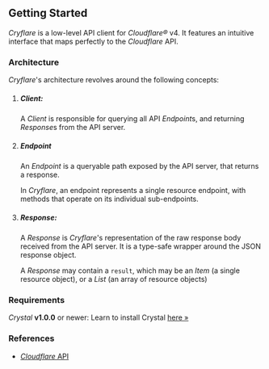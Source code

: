 ## Getting Started

*Cryflare* is a low-level API client for *Cloudflare&reg;* v4. It features an intuitive interface that maps perfectly to the *Cloudflare* API.

### Architecture

*Cryflare*'s architecture revolves around the following concepts:

1. ##### Client:

   A *Client* is responsible for querying all API *Endpoint*s, and returning *Response*s from the API server.

1. ##### Endpoint

   An *Endpoint* is a queryable path exposed by the API server, that returns a response.
   
   In *Cryflare*, an endpoint represents a single resource endpoint, with methods that operate on its individual sub-endpoints.

1. ##### Response:

   A *Response* is *Cryflare*'s representation of the raw response body received from the API server. It is a type-safe wrapper around the JSON response object.

   A *Response* may contain a `result`, which may be an *Item* (a single resource object), or a *List* (an array of resource objects)

### Requirements

*Crystal* **v1.0.0** or newer: Learn to install Crystal [here »](https://crystal-lang.org/install/)

### References

- [*Cloudflare* API](https://api.cloudflare.com)
